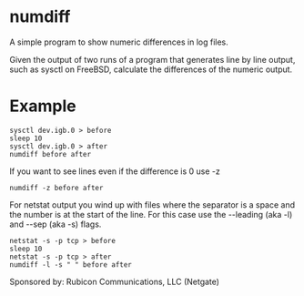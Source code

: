 numdiff
=======

A simple program to show numeric differences in log files.

Given the output of two runs of a program that generates line by line
output, such as sysctl on FreeBSD, calculate the differences of the
numeric output.

Example
=======

    sysctl dev.igb.0 > before
    sleep 10
    sysctl dev.igb.0 > after
    numdiff before after

If you want to see lines even if the difference is 0 use -z

    numdiff -z before after

For netstat output you wind up with files where the separator is a
space and the number is at the start of the line.  For this case use
the --leading (aka -l) and --sep (aka -s) flags.

    netstat -s -p tcp > before
    sleep 10
    netstat -s -p tcp > after
    numdiff -l -s " " before after

Sponsored by: Rubicon Communications, LLC (Netgate)
